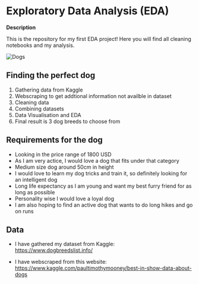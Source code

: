 # Exploratory Data Analysis (EDA)

**Description**

This is the repository for my first EDA project! Here you will find all cleaning notebooks and my analysis. 

![Dogs](https://media.giphy.com/media/xUNd9FkUOjBcHCXV1S/giphy.gif)

## Finding the perfect dog 

1. Gathering data from Kaggle
2. Webscraping to get addtional information not availble in dataset
3. Cleaning data 
4. Combining datasets 
5. Data Visualisation and EDA
6. Final result is 3 dog breeds to choose from 

## Requirements for the dog 

- Looking in the price range of 1800 USD
- As I am very actice, I would love a dog that fits under that category 
- Medium size dog around 50cm in height 
- I would love to learn my dog tricks and train it, so definitely looking for an intelligent dog 
- Long life expectancy as I am young and want my best furry friend for as long as possible  
- Personality wise I would love a loyal dog
- I am also hoping to find an active dog that wants to do long hikes and go on runs

## Data 

- I have gathered my dataset from Kaggle: https://www.dogbreedslist.info/

- I have webscraped from this website: https://www.kaggle.com/paultimothymooney/best-in-show-data-about-dogs